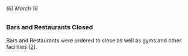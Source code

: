 ###### (6) March 16

### Bars and Restaurants Closed

Bars and Restaurants were ordered to close as well as gyms and other facilities [[2]](https://www.seattlepi.com/coronavirus/article/washington-state-coronavirus-outbreak-timeline-15188450.php).